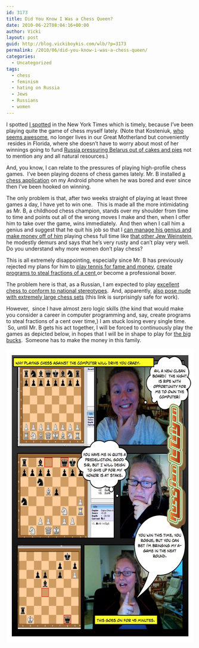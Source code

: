 ```yaml
---
id: 3173
title: Did You Know I Was a Chess Queen?
date: 2010-06-22T08:04:16+00:00
author: Vicki
layout: post
guid: http://blog.vickiboykis.com/wlb/?p=3173
permalink: /2010/06/did-you-know-i-was-a-chess-queen/
categories:
  - Uncategorized
tags:
  - chess
  - feminism
  - hating on Russia
  - Jews
  - Russians
  - women
---
```

I spotted [I spotted](http://gambit.blogs.nytimes.com/2010/06/21/nice-view-how-about-a-game-of-chess/) in the New York Times which is timely, because I&#8217;ve been playing quite the game of chess myself lately. (Note that Kosteniuk, [who seems awesome](http://www.chessblog.com/2010/05/kosteniuk-cori-chess-match-in-machu.html), no longer lives in our Great Motherland but conveniently  resides in Florida, where she doesn&#8217;t have to worry about most of her winnings going to fund [Russia pressuring Belarus out of cakes and pies](http://www.robertamsterdam.com/2010/06/energy_blast_-_june_22_2010.htm) not to mention any and all natural resources.)

And, you know, I can relate to the pressures of playing high-profile chess games.  I&#8217;ve been playing dozens of chess games lately. Mr. B installed [a chess application](http://en.androidwiki.com/wiki/Chess_for_Android) on my Android phone when he was bored and ever since then I&#8217;ve been hooked on winning.

The only problem is that, after two weeks straight of playing at least three games a day, I have yet to win one.   This is made all the more intimidating as Mr. B, a childhood chess champion, stands over my shoulder from time to time and points out all of the wrong moves I make and then, when I offer him to take over the game, wins immediately.  And then when I call him a genius and suggest that he quit his job so that I [can manage his genius and make money off of him](http://www.chesstour.com/wo10.htm) playing chess full time like [that other Jew Weinstein](http://en.wikipedia.org/wiki/Garry_Kasparov), he modestly demurs and says that he&#8217;s very rusty and can&#8217;t play very well. Do you understand why more women don&#8217;t play chess?

This is all extremely disappointing, especially since Mr. B has previously rejected my plans for him to [play tennis for fame and money](http://wiki.answers.com/Q/Federer_net_worth), [create programs to steal fractions of a cent](http://www.imdb.com/title/tt0151804/quotes?qt0996772),or become a professional boxer.

The problem here is that, as a Russian, I am expected to play [excellent chess to conform to national stereotypes](http://www.nytimes.com/2005/11/27/fashion/sundaystyles/27CHESS.html).  And, apparently, [also pose nude with extremely large chess sets](http://russianwomen.wordpress.com/2010/03/18/another-beautiful-chess-grandmaster-from-belarus/) (this link is surprisingly safe for work).

However,  since I have almost zero logic skills (the kind that would make you consider a career in computer programming and, say, create programs to steal fractions of a cent over time,) I am stuck losing every single time.  So, until Mr. B gets his act together, I will be forced to continuously play the games as depicted below, in hopes that I will be in shape to play for [the big bucks](http://www.chesstour.com/wo10.htm).  Someone has to make the money in this family.

[<img class="aligncenter size-full wp-image-3172" title="Page_1" src="https://raw.githubusercontent.com/veekaybee/wlb/gh-pages/assets/images/2010/06/Page_14.jpg" alt="" width="612" height="792" />](https://raw.githubusercontent.com/veekaybee/wlb/gh-pages/assets/images/2010/06/Page_14.jpg)